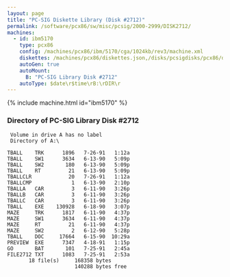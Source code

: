 ```yaml
---
layout: page
title: "PC-SIG Diskette Library (Disk #2712)"
permalink: /software/pcx86/sw/misc/pcsig/2000-2999/DISK2712/
machines:
  - id: ibm5170
    type: pcx86
    config: /machines/pcx86/ibm/5170/cga/1024kb/rev3/machine.xml
    diskettes: /machines/pcx86/diskettes.json,/disks/pcsigdisks/pcx86/diskettes.json
    autoGen: true
    autoMount:
      B: "PC-SIG Library Disk #2712"
    autoType: $date\r$time\rB:\rDIR\r
---
```


{% include machine.html id="ibm5170" %}

### Directory of PC-SIG Library Disk #2712

     Volume in drive A has no label
     Directory of A:\

    TBALL    TRK      1896   7-26-91   1:12a
    TBALL    SW1      3634   6-13-90   5:09p
    TBALL    SW2       180   6-13-90   5:09p
    TBALL    RT         21   6-13-90   5:09p
    TBALLCLR            20   7-26-91   1:12a
    TBALLCMP             1   6-13-90   2:10p
    TBALLA   CAR         3   6-11-90   3:26p
    TBALLB   CAR         3   6-11-90   3:26p
    TBALLC   CAR         3   6-11-90   3:26p
    TBALL    EXE    130928   6-18-90   3:07p
    MAZE     TRK      1817   6-11-90   4:37p
    MAZE     SW1      3634   6-11-90   4:37p
    MAZE     RT         21   6-11-90   4:37p
    MAZE     SW2         2   6-12-90   5:28p
    TBALL    DOC     17664   6-15-90  10:29a
    PREVIEW  EXE      7347   4-18-91   1:15p
    GO       BAT       101   7-25-91   2:45a
    FILE2712 TXT      1083   7-25-91   2:53a
           18 file(s)     168358 bytes
                          140288 bytes free

